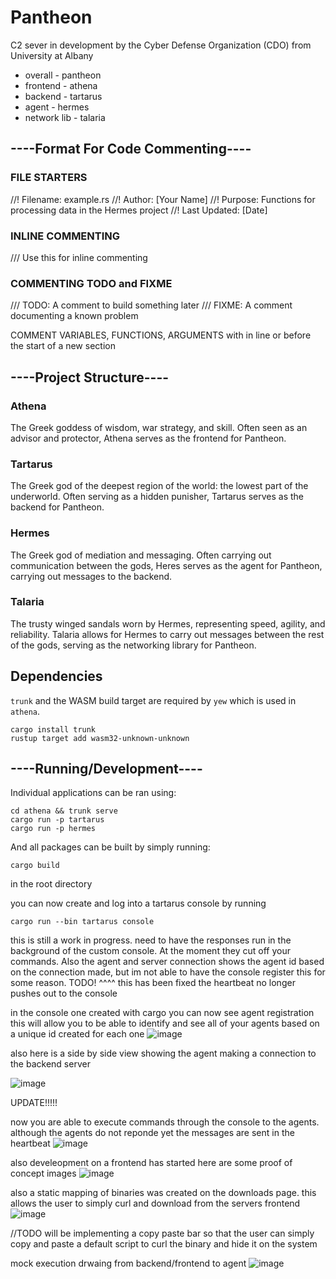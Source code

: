 # Pantheon
C2 sever in development by the Cyber Defense Organization (CDO) from University at Albany                                

- overall - pantheon
- frontend - athena 
- backend - tartarus
- agent - hermes 
- network lib - talaria


## ----Format For Code Commenting----

### FILE STARTERS
//! Filename: example.rs
//! Author: [Your Name]
//! Purpose: Functions for processing data in the Hermes project
//! Last Updated: [Date]

### INLINE COMMENTING
/// Use this for inline commenting 

### COMMENTING TODO and FIXME
/// TODO: A comment to build something later
/// FIXME: A comment documenting a known problem

COMMENT VARIABLES, FUNCTIONS, ARGUMENTS with in line or before the start of a new section

## ----Project Structure----

### Athena
The Greek goddess of wisdom, war strategy, and skill.
Often seen as an advisor and protector, Athena serves as the frontend for Pantheon.

### Tartarus
The Greek god of the deepest region of the world: the lowest part of the underworld.
Often serving as a hidden punisher, Tartarus serves as the backend for Pantheon.

### Hermes
The Greek god of mediation and messaging.
Often carrying out communication between the gods, Heres serves as the agent for Pantheon, carrying out messages to the backend.

### Talaria
The trusty winged sandals worn by Hermes, representing speed, agility, and reliability.
Talaria allows for Hermes to carry out messages between the rest of the gods, serving as the networking library for Pantheon.

## Dependencies
`trunk` and the WASM build target are required by `yew` which is used in `athena`.

```
cargo install trunk
rustup target add wasm32-unknown-unknown
```

## ----Running/Development----
Individual applications can be ran using:
```
cd athena && trunk serve
cargo run -p tartarus
cargo run -p hermes
```
And all packages can be built by simply running:
```
cargo build
```
in the root directory 




you can now create and log into a tartarus console by running
```
cargo run --bin tartarus console

```

this is still a work in progress. need to have the responses run in the background of the custom console. At the moment they cut off your commands. Also the agent and server connection shows the agent id based on the connection made, but im not able to have the console register this for some reason. TODO!
^^^^
this has been fixed the heartbeat no longer pushes out to the console


in the console one created with cargo you can now see agent registration
this will allow you to be able to identify and see all of your agents based on a unique id created for each one
![image](https://github.com/user-attachments/assets/e8ffa773-ac81-4d5b-b434-8e3a0d4e7670)



also here is a side by side view showing the agent making a connection to the backend server

![image](https://github.com/user-attachments/assets/3e8f465e-6801-49a0-bb6f-136b543f293b)




UPDATE!!!!!

now you are able to execute commands through the console to the agents. although the agents do not reponde yet the messages are sent in the heartbeat 
![image](https://github.com/user-attachments/assets/450bd897-ba4e-4e7d-9eae-dab274f505cb)

also develeopment on a frontend has started here are some proof of concept images
![image](https://github.com/user-attachments/assets/8c12c2d6-2d76-421a-8a60-5ebab572f3af)

also a static mapping of binaries was created on the downloads page. this allows the user to simply curl and download from the servers frontend
![image](https://github.com/user-attachments/assets/3aadd3df-7f0b-47d6-80d5-c658c77da593)

//TODO
will be implementing a copy paste bar so that the user can simply copy and paste a default script to curl the binary and hide it on the system


mock execution drwaing from backend/frontend to agent 
![image](https://github.com/user-attachments/assets/f72ef4c3-de35-4c94-aa86-56118453ab80)

